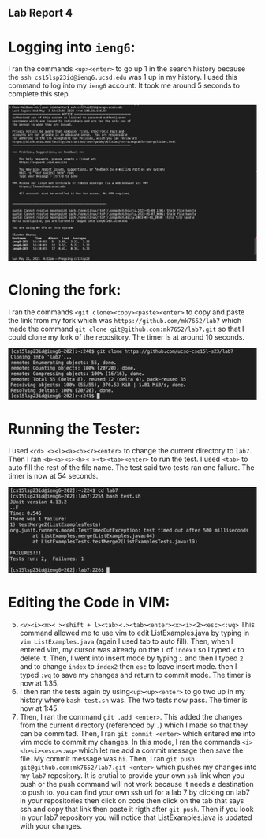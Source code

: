 ## Lab Report 4

# Logging into `ieng6`:

I ran the commands `<up><enter>` to go up 1 in the search history because the `ssh cs15lsp23id@ieng6.ucsd.edu` was 1 up in my history. I used this command to log into my `ieng6` account. It took me around 5 seconds to complete this step.

![Image](CSE15L_LAB4_1.png)

# Cloning the fork:

I ran the commands `<git clone><copy><paste><enter>` to copy and paste the link from my fork which was `https://github.com/mk7652/lab7` which made the command `git clone git@github.com:mk7652/lab7.git` so that I could clone my fork of the repository.  The timer is at around 10 seconds. 

![Image](CSE15L_LAB4_2.1.png)

# Running the Tester:

I used `<cd> <><l><a><b><7><enter>` to change the current directory to `lab7`. Then I ran `<b><a><s><h>< ><t><tab><enter>` to run the test. I used `<tab>` to auto fill the rest of the file name. The test said two tests ran one faliure. The timer is now at 54 seconds.

![Image](CSE15L_LAB4_3.1.png)

# Editing the Code in VIM:
5. `<v><i><m>< ><shift + l><tab><.><tab><enter><x><i><2><esc><:wq>` This command allowed me to use vim to edit ListExamples.java by typing in `vim ListExamples.java` (again I used tab to auto fill). Then, when I entered vim, my cursor was already on the `1` of `index1` so I typed `x` to delete it. Then, I went into insert mode by typing `i` and then I typed `2` and to change `index` to `index2` then `esc` to leave insert mode. then I typed `:wq` to save my changes and return to commit mode. The timer is now at 1:35.
6. I then ran the tests again by using`<up><up><enter>` to go two up in my history where `bash test.sh` was. The two tests now pass. The timer is now at 1:45. 
7. Then, I ran the command `git .add <enter>`. This added the changes from the current directory (referenced by `.`) which I made so that they can be commited. Then, I ran `git commit <enter>` which entered me into vim mode to commit my changes. In this mode, I ran the commands `<i><h><i><esc><:wq>` which let me add a commit message then save the file. My commit message was `hi`. Then, I ran `git push git@github.com:mk7652/lab7.git <enter>` which pushes my changes into my `lab7` repository. It is crutial to provide your own `ssh` link when you push or the push command will not work because it needs a destination to push to. you can find your own ssh url for a lab 7 by clicking on lab7 in your repositories then click on code then click on the tab that says ssh and copy that link then paste it rigth after `git push`. Then if you look in your lab7 repository you will notice that ListExamples.java is updated with your changes.

